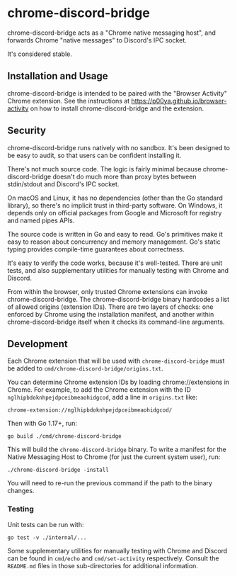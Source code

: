 # chrome-discord-bridge

chrome-discord-bridge acts as a "Chrome native messaging host", and forwards Chrome "native messages" to Discord's IPC socket.

It's considered stable.

## Installation and Usage

chrome-discord-bridge is intended to be paired with the "Browser Activity" Chrome extension.  See the instructions at https://p00ya.github.io/browser-activity on how to install chrome-discord-bridge and the extension.

## Security

chrome-discord-bridge runs natively with no sandbox.  It's been designed to be easy to audit, so that users can be confident installing it.

There's not much source code.  The logic is fairly minimal because chrome-discord-bridge doesn't do much more than proxy bytes between stdin/stdout and Discord's IPC socket.

On macOS and Linux, it has no dependencies (other than the Go standard library), so there's no implicit trust in third-party software.  On Windows, it depends only on official packages from Google and Microsoft for registry and named pipes APIs.

The source code is written in Go and easy to read.  Go's primitives make it easy to reason about concurrency and memory management.  Go's static typing provides compile-time guarantees about correctness.

It's easy to verify the code works, because it's well-tested.  There are unit tests, and also supplementary utilities for manually testing with Chrome and Discord.

From within the browser, only trusted Chrome extensions can invoke chrome-discord-bridge.  The chrome-discord-bridge binary hardcodes a list of allowed origins (extension IDs).  There are two layers of checks: one enforced by Chrome using the installation manifest, and another within chrome-discord-bridge itself when it checks its command-line arguments.

## Development

Each Chrome extension that will be used with `chrome-discord-bridge` must be added to `cmd/chrome-discord-bridge/origins.txt`.

You can determine Chrome extension IDs by loading chrome://extensions in Chrome.  For example, to add the Chrome extension with the ID `nglhipbdoknhpejdpceibmeaohidgcod`, add a line in `origins.txt` like:

```
chrome-extension://nglhipbdoknhpejdpceibmeaohidgcod/
```

Then with Go 1.17+, run:

    go build ./cmd/chrome-discord-bridge

This will build the `chrome-discord-bridge` binary.  To write a manifest for the Native Messaging Host to Chrome (for just the current system user), run:

    ./chrome-discord-bridge -install


You will need to re-run the previous command if the path to the binary changes.

### Testing

Unit tests can be run with:

    go test -v ./internal/...

Some supplementary utilities for manually testing with Chrome and Discord can be found in `cmd/echo` and `cmd/set-activity` respectively.  Consult the `README.md` files in those sub-directories for additional information.
